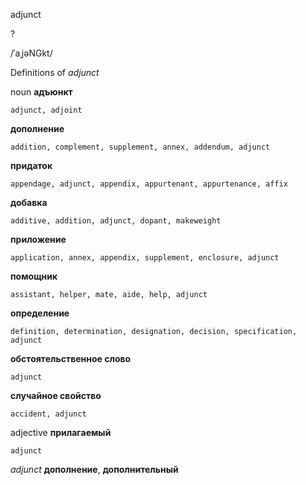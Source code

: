adjunct

?

/ˈaˌjəNGkt/

Definitions of _adjunct_

noun
**адъюнкт**

    adjunct, adjoint
**дополнение**

    addition, complement, supplement, annex, addendum, adjunct
**придаток**

    appendage, adjunct, appendix, appurtenant, appurtenance, affix
**добавка**

    additive, addition, adjunct, dopant, makeweight
**приложение**

    application, annex, appendix, supplement, enclosure, adjunct
**помощник**

    assistant, helper, mate, aide, help, adjunct
**определение**

    definition, determination, designation, decision, specification, adjunct
**обстоятельственное слово**

    adjunct
**случайное свойство**

    accident, adjunct

adjective
**прилагаемый**

    adjunct

_adjunct_
**дополнение**, **дополнительный**